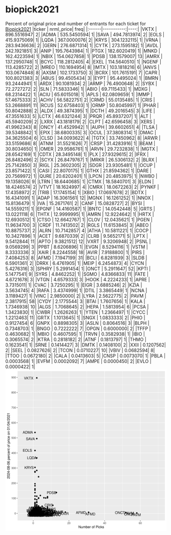 # biopick2021
Percent of original price and number of entrants for each ticket for [Biopick2021](https://twitter.com/hashtag/Biopick2021)
|ticker |  nrml_price| freq|
|:------|-----------:|----:|
|VKTX   | 896.5516947|    2|
|ADMA   | 535.5450594|    1|
|SAVA   | 494.7813974|    2|
|EOLS   | 415.9375069|    1|
|LQDA   | 367.0000076|    2|
|KRYS   | 304.1232115|    1|
|VRNA   | 283.9436636|    2|
|GERN   | 276.6871314|    1|
|CYTK   | 273.1595182|    1|
|AVDL   | 242.1921851|    3|
|ANIP   | 195.7643984|    1|
|PTGX   | 182.6020419|    1|
|MNKD   | 162.4223594|    1|
|NBIX   | 154.0627858|    1|
|PDSB   | 138.1579007|   13|
|AMRX   | 137.2950748|    1|
|BCYC   | 118.2812405|    4|
|EXEL   | 114.5640510|    1|
|NGENF  | 113.4285722|    2|
|MREO   | 110.1694954|    8|
|IMTX   | 103.1818216|    6|
|ANVS   | 103.0674848|    8|
|AXSM   | 102.1733750|    3|
|BCRX   | 101.7615191|    7|
|CAPR   | 100.8021383|    3|
|ABUS   |  99.4505434|    3|
|EYPT   |  95.4495024|    1|
|BMRN   |  93.2444941|    1|
|ARDX   |  90.1081934|    2|
|ARMP   |  76.4900648|    2|
|SYBX   |  72.2727272|    2|
|SLN    |  71.5833346|    1|
|ABIO   |  69.7115433|    1|
|MDXG   |  68.2314422|    1|
|ACIU   |  65.6015018|    1|
|APLS   |  62.0809659|    1|
|IMMP   |  57.4675333|    2|
|ACHV   |  56.5822751|    2|
|CRMD   |  55.0135485|    1|
|CRIS   |  53.2668891|   11|
|RCUS   |  52.6758403|    1|
|ORMP   |  50.8045997|    1|
|PHAR   |  50.8042888|    2|
|ALDX   |  49.3874395|    1|
|DCTH   |  49.2016545|    3|
|LIFE   |  47.3551633|    5|
|LCTX   |  46.6321244|    3|
|PRQR   |  45.8937207|    1|
|ALT    |  45.5940209|    2|
|LXRX   |  43.1818179|    2|
|CLPT   |  42.6596458|    3|
|XERS   |  41.9962343|    8|
|ONCY   |  41.4529942|    1|
|AUPH   |  39.6602651|    4|
|TLSA   |  39.5348842|    1|
|EPIX   |  38.6800335|    3|
|OCUL   |  37.3808314|    1|
|DMAC   |  34.3625504|    6|
|CLSD   |  34.0093622|    4|
|TGTX   |  33.7450962|    8|
|ARWR   |  33.5159686|    8|
|ATNM   |  31.5521626|    7|
|CRSP   |  31.4283916|    1|
|BEAM   |  30.8034650|    1|
|OMER   |  29.9586761|    1|
|ARVN   |  29.7232838|    1|
|MGTX   |  28.6542169|    1|
|CDTX   |  28.3495148|    1|
|PLX    |  27.9329615|    2|
|IFRX   |  26.8482496|    2|
|SCYX   |  26.8479767|    1|
|MRKR   |  26.5306132|    2|
|BLRX   |  25.7142850|    3|
|RIGL   |  25.3602305|    2|
|SDGR   |  23.9305481|    1|
|OCUP   |  23.8571422|    1|
|CASI   |  22.8070175|    1|
|GTHX   |  21.8594362|    1|
|DARE   |  20.7569972|    1|
|QURE   |  20.6202401|    1|
|LPCN   |  20.4853975|    1|
|NWBO   |  19.1358026|    9|
|LTRN   |  18.6440685|    1|
|CTMX   |  18.5840701|    3|
|ELDN   |  18.4246574|    2|
|VTVT   |  18.1624997|    4|
|CMRX   |  18.0672263|    2|
|PYNKF  |  17.4358972|    2|
|TRIB   |  17.1745154|    1|
|XBIO   |  17.0697678|    2|
|BDTX   |  16.4341091|    1|
|ADAP   |  16.3061561|   12|
|MGNX   |  16.1261252|    1|
|NNOX   |  15.8136479|    1|
|IVA    |  15.2671761|    2|
|CANF   |  15.0828727|    2|
|BYSI   |  14.5559211|    1|
|EPGNF  |  14.4160587|    1|
|BNTC   |  14.0542448|    5|
|GRTS   |  13.0221118|    6|
|THTX   |  12.9999995|    1|
|AMRN   |  12.9224642|    1|
|HRTX   |  12.6930512|    1|
|CTSO   |  12.6642767|    1|
|CLOV   |  12.0435621|    1|
|PGEN   |  11.9634700|    3|
|CRDF   |  11.7413502|    2|
|RGLS   |  11.6153845|    3|
|ABEO   |  10.8875737|    2|
|ALRN   |  10.7142857|    4|
|ATHA   |  10.5811221|    1|
|COCP   |  10.3427896|    1|
|ACET   |   9.6870339|    2|
|CLRB   |   9.5652171|    5|
|LPTX   |   9.5412844|   11|
|APTO   |   9.3821512|   12|
|VXRT   |   9.3206948|    2|
|PSNL   |   9.0569299|    3|
|PPBT   |   8.6206896|    1|
|EVGN   |   8.5294116|    1|
|VSTM   |   8.3333336|    3|
|XAIR   |   8.2244558|   18|
|AVIR   |   7.9188800|    1|
|PIRS   |   7.4084253|    8|
|AFMD   |   7.1947199|   31|
|BCLI   |   6.8281939|    3|
|SLDB   |   6.5901361|    2|
|DRRX   |   6.4761905|    1|
|MEIP   |   6.2454873|    4|
|CYCN   |   5.4276316|    3|
|SPHRY  |   5.2991454|    1|
|ONCT   |   5.2911647|   52|
|KPTI   |   5.1477541|    9|
|SYRS   |   4.8462252|    1|
|SGMO   |   4.8366833|   11|
|FATE   |   4.6721678|    3|
|VTGN   |   4.6579333|    3|
|HOOK   |   4.2224233|    1|
|APRE   |   3.7315011|    1|
|CVAC   |   3.7250295|    1|
|EIGR   |   3.6885246|    2|
|KZIA   |   3.5634745|    4|
|RAFA   |   3.4374999|    1|
|DTIL   |   3.3865449|    1|
|NCNA   |   3.1189427|    1|
|VINC   |   2.9850000|    2|
|LYRA   |   2.5622775|    2|
|PAVM   |   2.3817915|   58|
|CYDY   |   2.1775544|    3|
|BTAI   |   1.7607656|    1|
|KALA   |   1.7346938|   10|
|ALGS   |   1.7068645|    2|
|HEPA   |   1.5813954|    6|
|PCSA   |   1.3423830|    1|
|CWBR   |   1.2626263|    1|
|YTEN   |   1.2366497|    1|
|CYCC   |   1.2212463|   11|
|GRTX   |   1.1013645|    1|
|SNGX   |   1.0833333|    2|
|PHIO   |   0.9127454|    6|
|GNPX   |   0.8898305|    3|
|ASLN   |   0.8064516|    3|
|BLPH   |   0.7348703|    1|
|BNGO   |   0.7222222|    7|
|OPGN   |   0.6000000|    2|
|TFFP   |   0.4630682|    1|
|MBIO   |   0.4607595|    1|
|TRVN   |   0.3582938|    1|
|IBIO   |   0.3065574|    2|
|KTRA   |   0.2818182|    2|
|ATNF   |   0.1813797|    1|
|THMO   |   0.1623541|    1|
|SRNE   |   0.1414427|    3|
|DMTK   |   0.1408100|    2|
|XXII   |   0.1207562|    2|
|SEEL   |   0.0827626|    2|
|TCON   |   0.0710227|   10|
|VBIV   |   0.0682594|    8|
|TTOO   |   0.0672180|    2|
|CALA   |   0.0413603|    5|
|CNSP   |   0.0073070|    1|
|PBLA   |   0.0003568|    1|
|EVFM   |   0.0002092|    7|
|AMPE   |   0.0000450|    2|
|EVLO   |   0.0000422|    1|
![retvspicks](biopicks.png?raw=true)
